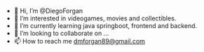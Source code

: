 - 👋 Hi, I’m @DiegoForgan
- 👀 I’m interested in videogames, movies and collectibles.
- 🌱 I’m currently learning java springboot, frontend and backend.
- 💞️ I’m looking to collaborate on ...
- 📫 How to reach me dmforgan89@gmail.com

<!---
DiegoForgan/DiegoForgan is a ✨ special ✨ repository because its `README.md` (this file) appears on your GitHub profile.
You can click the Preview link to take a look at your changes.
--->
